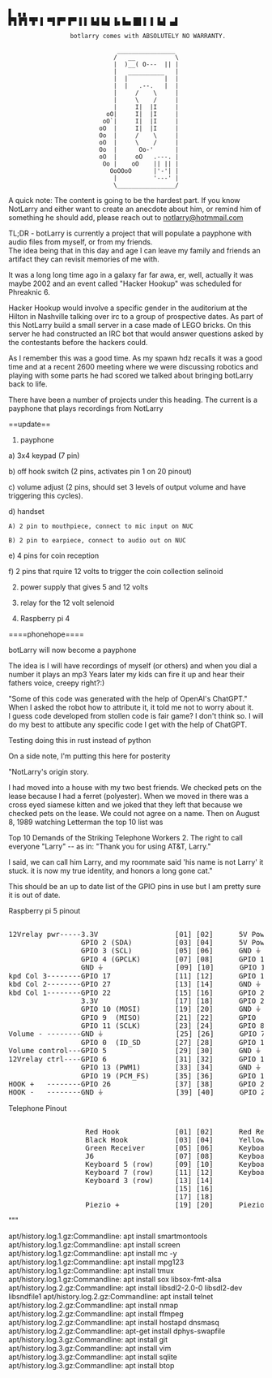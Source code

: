 ▌   ▗ ▖         
▛▌▛▌▜▘▌ ▀▌▛▘▛▘▌▌
▙▌▙▌▐▖▙▖█▌▌ ▌ ▙▌
              ▄▌

                     botlarry comes with ABSOLUTELY NO WARRANTY.

                                  ________________                       
                                 /   __           \
                                 |  )__( O---  || |                      
                                 |   __________   |
                                 |  |          |  |
                                 |  |   .--.   |  |                      
                                 |     /    \     |                      
                                 |     \    /     |                      
                                 |     I|  |I     |                      
                               oO|     I|  |I     |                      
                              oO`|     I|  |I     |                      
                             oO  |     I|  |I     |                      
                             Oo  |     /    \     |                      
                             oO  |     \    /     |                      
                             Oo  |      Oo-'      |                      
                             oO  |     oO   .---. |                      
                              Oo |    oO    || || |                      
                                OoOOoO      |'-'| |                      
                                 |          '---' |                      
                                 \________________/


A quick note: The content is going to be the hardest part.  If you know NotLarry and either want to create an anecdote about him, or remind him of something he should add, please reach out to notlarry@hotmmail.com


TL;DR - botLarry is currently a project that will populate a payphone with audio files from myself, or from my friends.  
The idea being that in this day and age I can leave my family and friends an artifact they can revisit memories of me with.  


 

It was a long long time ago in a galaxy far far awa, er, well, actually it was maybe 2002 and an event called "Hacker Hookup" was scheduled for Phreaknic 6.

Hacker Hookup would involve a specific gender in the auditorium at the Hilton in Nashville talking over irc to a group of prospective dates.  As part of this NotLarry build a small server in a case made of LEGO bricks.  On this server he had constructed an IRC bot that would answer questions asked by the contestants before the hackers could.                                        
                                                                                  
As I remember this was a good time.  As my spawn hdz recalls it was a good time and at a recent 2600 meeting where we were discussing robotics and playing with some parts he had scored we talked about bringing botLarry back to life.
                                                                             
There have been a number of projects under this heading.  The current is a payphone that plays recordings from NotLarry


==update==

1) payphone

  a) 3x4 keypad (7 pin)

  b) off hook switch (2 pins, activates pin 1 on 20 pinout)

  c) volume adjust (2 pins, should set 3 levels of output volume and have triggering this cycles).

  d) handset

    A) 2 pin to mouthpiece, connect to mic input on NUC

    B) 2 pin to earpiece, connect to audio out on NUC

  e) 4 pins for coin reception

  f) 2 pins that rquire 12 volts to trigger the coin collection selinoid

2) power supply that gives 5 and 12 volts

3) relay for the 12 volt selenoid

4) Raspberry pi 4




====phonehope====

botLarry will now become a payphone

The idea is I will have recordings of myself (or others) and when you dial a number it plays an mp3 
Years later my kids can fire it up and hear their fathers voice, creepy right?:)



"Some of this code was generated with the help of OpenAI's ChatGPT."  When I asked the robot how to attribute it, it told me not to worry about it.  
I guess code developed from stollen code is fair game?  I don't think so.  I will do my best to attibute any specific code I get with the help of ChatGPT.


Testing doing this in rust instead of python

On a side note, I'm putting this here for posterity


"NotLarry's origin story.

I had moved into a house with my two best friends.
We checked pets on the lease because I had a ferret (polyester).
When we moved in there was a cross eyed siamese kitten and we joked that they left that because we checked pets on the lease.
We could not agree on a name.
Then  on August 8, 1989 watching Letterman the top 10 list was

Top 10 Demands of the Striking Telephone Workers
 2. The right to call everyone "Larry" -- as in: "Thank you for using
    AT&T, Larry."

I said, we can call him Larry, and my roommate said 'his name is not Larry'
it stuck.
it is now my true identity, and honors a long gone cat."


This should be an up to date list of the GPIO  pins in use but 
I am pretty sure it is out of date.



Raspberry pi 5 pinout

<pre>

12Vrelay pwr-----3.3V                  [01] [02]      5V Power
                 GPIO 2 (SDA)          [03] [04]      5V Power
                 GPIO 3 (SCL)          [05] [06]      GND ⏚
                 GPIO 4 (GPCLK)        [07] [08]      GPIO 14 (TXD)
                 GND ⏚                 [09] [10]      GPIO 15 (RXD)
kpd Col 3--------GPIO 17               [11] [12]      GPIO 18 (PCM_CLK)
kbd Col 2--------GPIO 27               [13] [14]      GND ⏚
kbd Col 1--------GPIO 22               [15] [16]      GPIO 23-------kbd Row 4
                 3.3V                  [17] [18]      GPIO 24.......kbd Row 3
                 GPIO 10 (MOSI)        [19] [20]      GND ⏚
                 GPIO 9  (MISO)        [21] [22]      GPIO  25------kbd Row 2
                 GPIO 11 (SCLK)        [23] [24]      GPIO 8  (CE0)
Volume - --------GND ⏚                 [25] [26]      GPIO 7  (CE1)
                 GPIO 0  (ID_SD        [27] [28]      GPIO 1  (ID_SC)
Volume control---GPIO 5                [29] [30]      GND ⏚
12Vrelay ctrl----GPIO 6                [31] [32]      GPIO 12 (PWM0)
                 GPIO 13 (PWM1)        [33] [34]      GND ⏚
                 GPIO 19 (PCM_FS)      [35] [36]      GPIO 16-------kbd Row 1
HOOK +   --------GPIO 26               [37] [38]      GPIO 20 (PCM_din)
HOOK -   --------GND ⏚                 [39] [40]      GPIO 21 (PCM_dout)
</pre>


Telephone Pinout

<pre>

                  Red Hook             [01] [02]      Red Receiver      
                  Black Hook           [03] [04]      Yellow Mic 
                  Green Receiver       [05] [06]      Keyboard 6 (column) 
                  J6                   [07] [08]      Keyboard 1 (column)      
                  Keyboard 5 (row)     [09] [10]      Keyboard 2 (column)      
                  Keyboard 7 (row)     [11] [12]      Keyboard 4 (column)      
                  Keyboard 3 (row)     [13] [14]      
                                       [15] [16]      
                                       [17] [18]      
                  Piezio +             [19] [20]      Piezio - 
</pre>
"""

apt/history.log.1.gz:Commandline: apt install smartmontools
apt/history.log.1.gz:Commandline: apt install screen
apt/history.log.1.gz:Commandline: apt install mc -y
apt/history.log.1.gz:Commandline: apt install mpg123
apt/history.log.1.gz:Commandline: apt install tmux
apt/history.log.1.gz:Commandline: apt install sox libsox-fmt-alsa
apt/history.log.2.gz:Commandline: apt install libsdl2-2.0-0 libsdl2-dev libsndfile1
apt/history.log.2.gz:Commandline: apt install telnet
apt/history.log.2.gz:Commandline: apt install nmap
apt/history.log.2.gz:Commandline: apt install ffmpeg
apt/history.log.2.gz:Commandline: apt install hostapd dnsmasq
apt/history.log.2.gz:Commandline: apt-get install dphys-swapfile
apt/history.log.3.gz:Commandline: apt install git
apt/history.log.3.gz:Commandline: apt install vim
apt/history.log.3.gz:Commandline: apt install sqlite
apt/history.log.3.gz:Commandline: apt install btop


